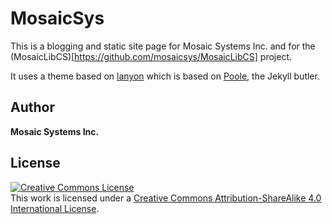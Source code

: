 # MosaicSys

This is a blogging and static site page for Mosaic Systems Inc. and for the (MosaicLibCS)[https://github.com/mosaicsys/MosaicLibCS] project.

It uses a theme based on [lanyon](http://lanyon.getpoole.com) which is based on [Poole](http://getpoole.com), the Jekyll butler.


## Author

**Mosaic Systems Inc.**

## License

<a rel="license" href="http://creativecommons.org/licenses/by-sa/4.0/"><img alt="Creative Commons License" style="border-width:0" src="https://i.creativecommons.org/l/by-sa/4.0/88x31.png" /></a><br />This work is licensed under a <a rel="license" href="http://creativecommons.org/licenses/by-sa/4.0/">Creative Commons Attribution-ShareAlike 4.0 International License</a>.
